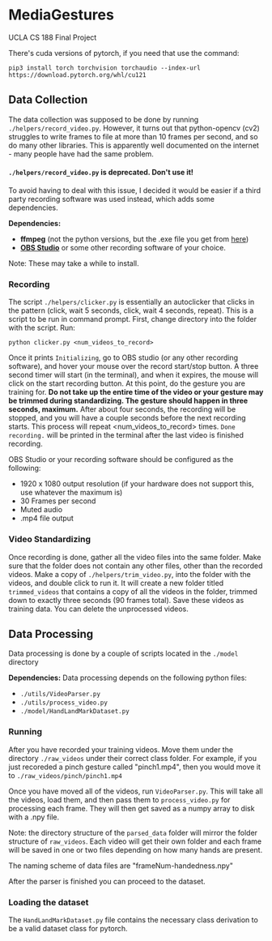 # MediaGestures
UCLA CS 188 Final Project

There's cuda versions of pytorch, if you need that use the command: 

`pip3 install torch torchvision torchaudio --index-url https://download.pytorch.org/whl/cu121` 

## Data Collection
The data collection was supposed to be done by running `./helpers/record_video.py`.  However, it turns out that python-opencv (cv2) struggles to write frames to file at more than 10 frames per second, and so do many other libraries.  This is apparently well documented on the internet - many people have had the same problem.

#### `./helpers/record_video.py` is deprecated.  Don't use it!

To avoid having to deal with this issue, I decided it would be easier if a third party recording software was used instead, which adds some dependencies.

**Dependencies:**
* **ffmpeg** (not the python versions, but the .exe file you get from [here](https://ffmpeg.org/download.html))
* **[OBS Studio](https://obsproject.com/download)** or some other recording software of your choice.

Note: These may take a while to install.

### Recording
The script `./helpers/clicker.py` is essentially an autoclicker that clicks in the pattern (click, wait 5 seconds, click, wait 4 seconds, repeat).  This is a script to be run in command prompt.  First, change directory into the folder with the script. Run:

`python clicker.py <num_videos_to_record>`

Once it prints `Initializing`, go to OBS studio (or any other recording software), and hover your mouse over the record start/stop button.  A three second timer will start (in the terminal), and when it expires, the mouse will click on the start recording button.  At this point, do the gesture you are training for.  **Do not take up the entire time of the video or your gesture may be trimmed during standardizing.  The gesture should happen in three seconds, maximum.**  After about four seconds, the recording will be stopped, and you will have a couple seconds before the next recording starts.  This process will repeat <num_videos_to_record> times.  `Done recording.` will be printed in the terminal after the last video is finished recording.

OBS Studio or your recording software should be configured as the following:
* 1920 x 1080 output resolution (if your hardware does not support this, use whatever the maximum is)
* 30 Frames per second
* Muted audio
* .mp4 file output

### Video Standardizing
Once recording is done, gather all the video files into the same folder.  Make sure that the folder does not contain any other files, other than the recorded videos.  Make a copy of `./helpers/trim_video.py`, into the folder with the videos, and double click to run it.  It will create a new folder titled `trimmed_videos` that contains a copy of all the videos in the folder, trimmed down to exactly three seconds (90 frames total).  Save these videos as training data.  You can delete the unprocessed videos.

## Data Processing
Data processing is done by a couple of scripts located in the `./model` directory

**Dependencies:**
Data processing depends on the following python files:
* `./utils/VideoParser.py`
* `./utils/process_video.py`
* `./model/HandLandMarkDataset.py`

### Running
After you have recorded your training videos. Move them under the directory `./raw_videos` under their correct class folder. For example, if you just recoreded a pinch gesture called "pinch1.mp4", then you would move it to `./raw_videos/pinch/pinch1.mp4`

Once you have moved all of the videos, run `VideoParser.py`. This will take all the videos, load them, and then pass them to `process_video.py` for processing each frame. They will then get saved as a numpy array to disk with a .npy file.

Note: the directory structure of the `parsed_data` folder will mirror the folder structure of `raw_videos`. Each video will get their own folder and each frame will be saved in one or two files depending on how many hands are present.

The naming scheme of data files are "frameNum-handedness.npy"

After the parser is finished you can proceed to the dataset.

### Loading the dataset
The `HandLandMarkDataset.py` file contains the necessary class derivation to be a valid dataset class for pytorch.